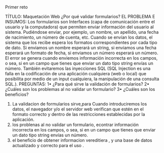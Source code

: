 Primer reto 

TÍTULO: Maquetación Web
¿Por qué validar formularios? 
EL PROBLEMA E INSUMOS: 
Los formularios son Interfaces (capa de comunicación entre el usuario y la computadora) que permiten enviar información del usuario al sistema. Pudiéndose enviar, por ejemplo, un nombre, un apellido, una fecha de nacimiento, un número de cuenta, etc.
Cuando se envían los datos, el sistema que los recibe espera los formatos correspondientes por cada tipo de dato. Si enviamos un nombre esperará un string, si enviamos una fecha esperará un formato de fecha, si enviamos un número esperará un número. El error se genera cuando enviemos información incorrecta en los campos, o sea, si en un campo que tienes que enviar un dato tipo string envías un número. También evitaremos las inyecciones SQL (SQL Injection es una falla en la codificación de una aplicación cualquiera (web o local) que posibilita por medio de un input cualquiera, la manipulación de una consulta SQL.).
PREGUNTAS:
1•	¿Para qué sirve la validación de formularios?
2•	¿Cuáles son los problemas al no validar un formulario?
3•	¿Cuáles son los beneficios?

1. La validacion de formularios sirve,para Cuando introduciremos los datos, el navegador y/o el servidor web verifican que estén en el formato correcto y dentro de las restricciones establecidas por la aplicación.
2. los problenas al no validar un formulario, econtrar información incorrecta en los campos, o sea, si en un campo que tienes que enviar un dato tipo string envías un número.
3. el beneficio de obtener informacion vereditiera , y una base de datos actualizado y correcto para el uso .